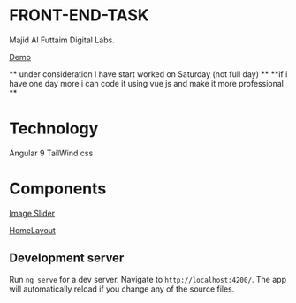 # FRONT-END-TASK
Majid Al Futtaim Digital Labs.

[Demo](https://maf-assignment.netlify.app/)

** under consideration I have start worked on Saturday (not full day)
**
**if i have one day more i can code it using vue js and make it more professional
**

# Technology

Angular 9 
TailWind css

# Components
	
  [Image Slider](https://github.com/MOHAMMADHMEAD/FRONT-END-TASK/tree/development/src/app/shared/components/img-slider) 


[HomeLayout](https://github.com/MOHAMMADHMEAD/FRONT-END-TASK/tree/development/src/app)


## Development server

Run `ng serve` for a dev server. Navigate to `http://localhost:4200/`. The app will automatically reload if you change any of the source files.
